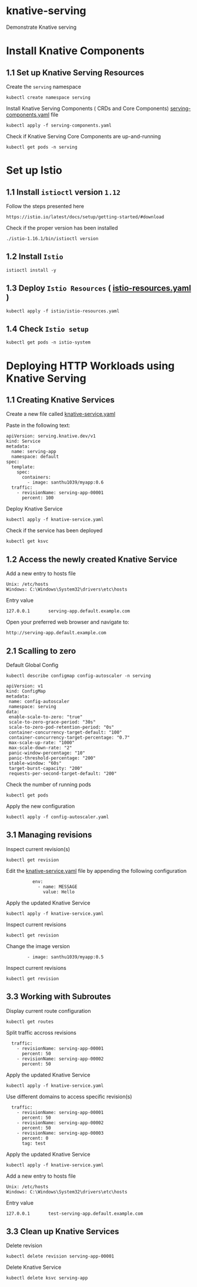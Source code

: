 # knative-serving
Demonstrate Knative serving

# Install Knative Components

## 1.1 Set up Knative Serving Resources

Create the `serving` namespace

```
kubectl create namespace serving
```

Install Knative Serving Components ( CRDs and Core Components) [serving-components.yaml](./serving/serving-components.yaml) file

```
kubectl apply -f serving-components.yaml
```

Check if Knative Serving Core Components are up-and-running

```
kubectl get pods -n serving
```

# Set up Istio

## 1.1 Install `istioctl` version `1.12`

Follow the steps presented here
```
https://istio.io/latest/docs/setup/getting-started/#download
```

Check if the proper version has been installed

```
./istio-1.16.1/bin/istioctl version
```
## 1.2 Install `Istio`

```
istioctl install -y
```

## 1.3 Deploy `Istio Resources` ( [istio-resources.yaml](./istio/istio-resources.yaml) )
```
kubectl apply -f istio/istio-resources.yaml
```

## 1.4 Check `Istio setup`

```
kubectl get pods -n istio-system
```



# Deploying HTTP Workloads using Knative Serving

## 1.1 Creating Knative Services

Create a new file called [knative-service.yaml](./knative-service.yaml)

Paste in the following text:

```
apiVersion: serving.knative.dev/v1
kind: Service
metadata:
  name: serving-app
  namespace: default
spec:
  template:
    spec:
      containers:
        - image: santhu1039/myapp:0.6
  traffic:
    - revisionName: serving-app-00001
      percent: 100
```

Deploy Knative Service

```
kubectl apply -f knative-service.yaml
```

Check if the service has been deployed

```
kubectl get ksvc
```

## 1.2 Access the newly created Knative Service

Add a new entry to hosts file

```
Unix: /etc/hosts
Windows: C:\Windows\System32\drivers\etc\hosts
```

Entry value
```
127.0.0.1       serving-app.default.example.com
```

Open your preferred web browser and navigate to:
```
http://serving-app.default.example.com
```


## 2.1 Scalling to zero

Default Global Config
```
kubectl describe configmap config-autoscaler -n serving
```

```
apiVersion: v1
kind: ConfigMap
metadata:
 name: config-autoscaler
 namespace: serving
data:
 enable-scale-to-zero: "true"
 scale-to-zero-grace-period: "30s"
 scale-to-zero-pod-retention-period: "0s"
 container-concurrency-target-default: "100"
 container-concurrency-target-percentage: "0.7"
 max-scale-up-rate: "1000"
 max-scale-down-rate: "2"
 panic-window-percentage: "10"
 panic-threshold-percentage: "200"
 stable-window: "60s"
 target-burst-capacity: "200"
 requests-per-second-target-default: "200"
```

Check the number of running pods
```
kubectl get pods
```

Apply the new configuration
```
kubectl apply -f config-autoscaler.yaml
```

## 3.1 Managing revisions

Inspect current revision(s)

```
kubectl get revision
```

Edit the [knative-service.yaml](./knative-service.yaml) file by appending the following configuration
```
          env:
            - name: MESSAGE
              value: Hello
```

Apply the updated Knative Service
```
kubectl apply -f knative-service.yaml
```

Inspect current revisions

```
kubectl get revision
```

Change the image version
```
        - image: santhu1039/myapp:0.5
```

Inspect current revisions

```
kubectl get revision
```

## 3.3 Working with Subroutes

Display current route configuration

```
kubectl get routes 
```

Split traffic accross revisions
```
  traffic:
    - revisionName: serving-app-00001
      percent: 50
    - revisionName: serving-app-00002
      percent: 50
```

Apply the updated Knative Service
```
kubectl apply -f knative-service.yaml
```

Use different domains to access specific revision(s)
```
  traffic:
    - revisionName: serving-app-00001
      percent: 50
    - revisionName: serving-app-00002
      percent: 50
    - revisionName: serving-app-00003
      percent: 0
      tag: test
```

Apply the updated Knative Service
```
kubectl apply -f knative-service.yaml
```

Add a new entry to hosts file

```
Unix: /etc/hosts
Windows: C:\Windows\System32\drivers\etc\hosts
```

Entry value
```
127.0.0.1       test-serving-app.default.example.com
```

## 3.3 Clean up Knative Services

Delete revision

```
kubectl delete revision serving-app-00001
```

Delete Knative Service

```
kubectl delete ksvc serving-app
```


